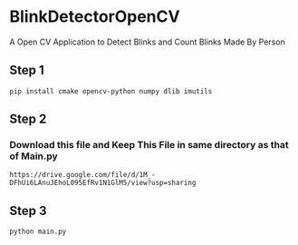 # BlinkDetectorOpenCV
A Open CV Application to Detect Blinks and Count Blinks Made By Person
## Step 1
```
pip install cmake opencv-python numpy dlib imutils
```

## Step 2
### Download this file and Keep This File in same directory as that of Main.py
```
https://drive.google.com/file/d/1M_-DFhUi6LAnuJEhoL095EfRv1N1GlM5/view?usp=sharing
```

## Step 3
```
python main.py
```
